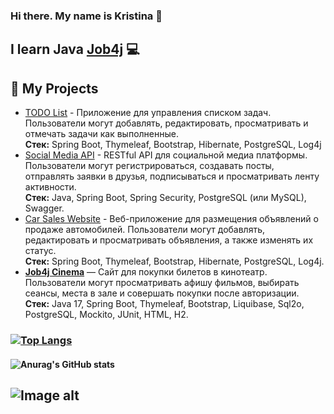 ### Hi there. My name is Kristina 👋
## I learn Java [Job4j](https://job4j.ru/) :computer:
## 📌 My Projects
- [TODO List](https://github.com/Kemochka/job4j_todo) - Приложение для управления списком задач. Пользователи могут добавлять, редактировать, просматривать и отмечать задачи как выполненные.  
  **Стек:** Spring Boot, Thymeleaf, Bootstrap, Hibernate, PostgreSQL, Log4j
- [Social Media API](https://github.com/Kemochka/job4j_social_media_api) - RESTful API для социальной медиа платформы. Пользователи могут регистрироваться, создавать посты, отправлять заявки в друзья, подписываться и просматривать ленту активности.  
  **Стек:** Java, Spring Boot, Spring Security, PostgreSQL (или MySQL), Swagger.  
- [Car Sales Website](https://github.com/Kemochka/job4j_cars) - Веб-приложение для размещения объявлений о продаже автомобилей. Пользователи могут добавлять, редактировать и просматривать объявления, а также изменять их статус.  
  **Стек:** Spring Boot, Thymeleaf, Bootstrap, Hibernate, PostgreSQL, Log4j.
- [**Job4j Cinema**](https://github.com/Kemochka/job4j_cinema) — Сайт для покупки билетов в кинотеатр. Пользователи могут просматривать афишу фильмов, выбирать сеансы, места в зале и совершать покупки после авторизации.  
  **Стек:** Java 17, Spring Boot, Thymeleaf, Bootstrap, Liquibase, Sql2o, PostgreSQL, Mockito, JUnit, HTML, H2.
### [![Top Langs](https://github-readme-stats.vercel.app/api/top-langs/?username=Kemochka&layout=compact)](https://github.com/ShamRail/github-readme-stats)
#### ![Anurag's GitHub stats](https://github-readme-stats.vercel.app/api?username=Kemochka&show_icons=true&theme=THEME_NAME)
## ![Image alt](https://img.shields.io/badge/Java-%3E%3D8-orange?logo=Java)

<!--
**Kemochka/Kemochka** is a ✨ _special_ ✨ repository because its `README.md` (this file) appears on your GitHub profile.

Here are some ideas to get you started:

- 🔭 I’m currently working on ...
- 🌱 I’m currently learning ...
- 👯 I’m looking to collaborate on ...
- 🤔 I’m looking for help with ...
- 💬 Ask me about ...
- 📫 How to reach me: ...
- 😄 Pronouns: ...
- ⚡ Fun fact: ...
-->
